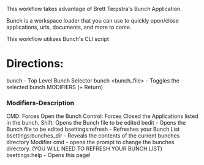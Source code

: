 This workflow takes advantage of Brett Terpstra's Bunch Application.

Bunch is a workspace loader that you can use to quickly open/close applications, urls, documents, and more to come.

This workflow utilizes Bunch's CLI script

# Directions:

bunch - Top Level Bunch Selector
bunch <bunch_file> - Toggles the selected bunch
MODIFIERS (+ Return)

### Modifiers-Description
CMD: Forces Open the Bunch
Control: Forces Closed the Applications listed in the bunch.
Shift: Opens the Bunch file to be edited
bedit <bunch> - Opens the Bunch file to be edited
bsettings:refresh - Refreshes your Bunch List
bsettings:bunches_dir - Reveals the contents of the current bunches directory
Modifier cmd - opens the prompt to change the bunches directory. (YOU WILL NEED TO REFRESH YOUR BUNCH LIST)
bsettings:help - Opens this page!

